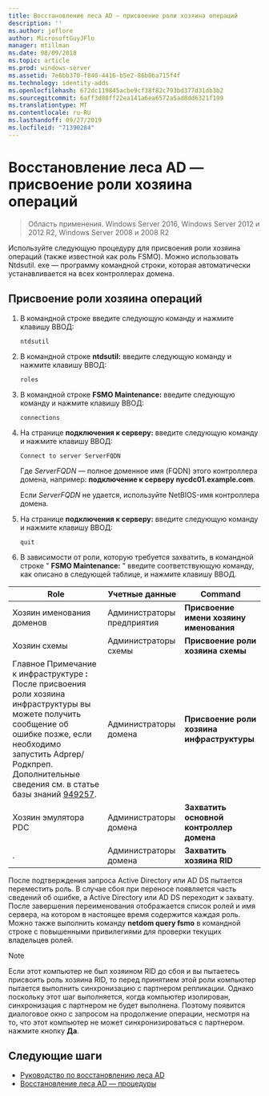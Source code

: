```yaml
---
title: Восстановление леса AD — присвоение роли хозяина операций
description: ''
ms.author: joflore
author: MicrosoftGuyJFlo
manager: mtillman
ms.date: 08/09/2018
ms.topic: article
ms.prod: windows-server
ms.assetid: 7e6bb370-f840-4416-b5e2-86b0ba715f4f
ms.technology: identity-adds
ms.openlocfilehash: 672dc119845acbe9cf38f82c793bd377d31db3b2
ms.sourcegitcommit: 6aff3d88ff22ea141a6ea6572a5ad8dd6321f199
ms.translationtype: MT
ms.contentlocale: ru-RU
ms.lasthandoff: 09/27/2019
ms.locfileid: "71390284"
---
```

# <a name="ad-forest-recovery---seizing-an-operations-master-role"></a>Восстановление леса AD — присвоение роли хозяина операций  

>Область применения. Windows Server 2016, Windows Server 2012 и 2012 R2, Windows Server 2008 и 2008 R2

Используйте следующую процедуру для присвоения роли хозяина операций (также известной как роль FSMO). Можно использовать Ntdsutil. exe — программу командной строки, которая автоматически устанавливается на всех контроллерах домена.  
  
## <a name="to-seize-an-operations-master-role"></a>Присвоение роли хозяина операций  
  
1. В командной строке введите следующую команду и нажмите клавишу ВВОД:  

   ```  
   ntdsutil  
   ```  

2. В командной строке **ntdsutil:** введите следующую команду и нажмите клавишу ВВОД:  

   ```  
   roles  
   ```  

3. В командной строке **FSMO Maintenance:** введите следующую команду и нажмите клавишу ВВОД:  

   ```  
   connections  
   ```  

4. На странице **подключения к серверу:** введите следующую команду и нажмите клавишу ВВОД:  

   ```  
   Connect to server ServerFQDN  
   ```  

   Где *ServerFQDN* — полное доменное имя (FQDN) этого контроллера домена, например: **подключение к серверу nycdc01.example.com**.  

   Если *ServerFQDN* не удается, используйте NetBIOS-имя контроллера домена.  

5. На странице **подключения к серверу:** введите следующую команду и нажмите клавишу ВВОД:  

   ```  
   quit  
   ```  

6. В зависимости от роли, которую требуется захватить, в командной строке " **FSMO Maintenance:** " введите соответствующую команду, как описано в следующей таблице, и нажмите клавишу ВВОД.  
  
|Role|Учетные данные|Command|  
|----------|-----------------|-------------|  
|Хозяин именования доменов|Администраторы предприятия|**Присвоение имени хозяину именования**|  
|Хозяин схемы|Администраторы схемы|**Присвоение роли хозяина схемы**|  
|Главное Примечание к инфраструктуре **:**  После присвоения роли хозяина инфраструктуры вы можете получить сообщение об ошибке позже, если необходимо запустить Adprep/Родкпреп. Дополнительные сведения см. в статье базы знаний [949257](https://support.microsoft.com/kb/949257).|Администраторы домена|**Присвоение роли хозяина инфраструктуры**|  
|Хозяин эмулятора PDC|Администраторы домена|**Захватить основной контроллер домена**|  
|.|Администраторы домена|**Захватить хозяина RID**|  

После подтверждения запроса Active Directory или AD DS пытается переместить роль. В случае сбоя при переносе появляется часть сведений об ошибке, а Active Directory или AD DS переходит к захвату. После завершения переименования отображается список ролей и имя сервера, на котором в настоящее время содержится каждая роль. Можно также выполнить команду **netdom query fsmo** в командной строке с повышенными привилегиями для проверки текущих владельцев ролей.  
  
> [!NOTE]
> Если этот компьютер не был хозяином RID до сбоя и вы пытаетесь присвоить роль хозяина RID, то перед принятием этой роли компьютер пытается выполнить синхронизацию с партнером репликации. Однако поскольку этот шаг выполняется, когда компьютер изолирован, синхронизация с партнером не будет выполнена. Поэтому появится диалоговое окно с запросом на продолжение операции, несмотря на то, что этот компьютер не может синхронизироваться с партнером. нажмите кнопку **Да**.  
  
## <a name="next-steps"></a>Следующие шаги

- [Руководство по восстановлению леса AD](AD-Forest-Recovery-Guide.md)
- [Восстановление леса AD — процедуры](AD-Forest-Recovery-Procedures.md)
